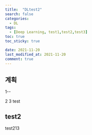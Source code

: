 ```yaml
---
title:  "DLtest2"
search: false
categories: 
  - DL
tags:
  - [Deep Learning, test1,test2,test3]
toc: true
toc_sticky: true

date: 2021-11-20
last_modified_at: 2021-11-20
comment: true
---
```



## 계획

1--



2
3
test

## test2

test213
